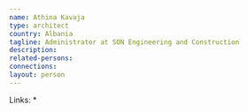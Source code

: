 ```yaml
---
name: Athina Kavaja
type: architect
country: Albania
tagline: Administrator at SON Engineering and Construction
description:
related-persons:
connections:
layout: person
---
```

Links:
*

